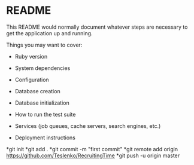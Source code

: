 # README

This README would normally document whatever steps are necessary to get the
application up and running.

Things you may want to cover:

* Ruby version

* System dependencies

* Configuration

* Database creation

* Database initialization

* How to run the test suite

* Services (job queues, cache servers, search engines, etc.)

* Deployment instructions

*git init 
*git add . 
*git commit -m "first commit" 
*git remote add origin https://github.com/Teslenko/RecruitingTime 
*git push -u origin master
